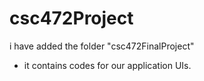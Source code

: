 # csc472Project
i have added the folder "csc472FinalProject"
  - it contains codes for our application UIs.
